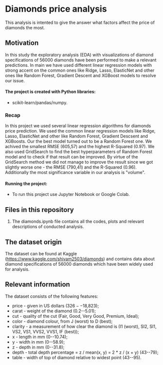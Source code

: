 # Diamonds price analysis

This analysis is intented to give the answer what factors affect the price of diamonds the most.

## Motivation

In this study the exploratory analysis (EDA) with visualizations of diamond specifications of 56000 diamonds have been performed to make a relevant predictions.
In main we have used different linear regression models with strong accent on the common ones like Ridge, Lasso, ElasticNet and other ones like Random Forest, Gradient Descent and XGBoost models to resolve our issue.


#### The project is created with Python libraries:

 -  scikit-learn/pandas/numpy.

### Recap

In this project we used several linear regression algorithms for diamonds price prediction. We used the common linear regression models like Ridge, Lasso, ElasticNet and other like Random Forest, Gradient Descsent and XGBoosts. Our the best model turned out to be a Random Forest one. We achived the smallest RMSE (605,57) and the highest R-Squared (0.97). We also used GridSearch to find the best hyperparameters of Random Forest model and to check if that result can be improved. By virtue of the GridSearch method we did not manage to improve the result since we got slightly worse one - the RMSE (790,41) and the R-Squared (0.96). Additionally the most significance variable in our analysis is "volume".




#### Running the project:

* To run this project use Jupyter Notebook or Google Colab.

## Files in this repository

1. The diamonds.ipynb file contains all the codes, plots and relevant descriptions of conducted analysis.

## The dataset origin

The dataset can be found at Kaggle (https://www.kaggle.com/shivam2503/diamonds) and contains data about diamond specifications of 56000 diamonds which have been widely used for analysis.

## Relevant information

The dataset consists of the following features:

- price - given in US dollars ($326--$18,823);
- carat - weight of the diamond (0.2--5.01);
- cut - quality of the cut (Fair, Good, Very Good, Premium, Ideal);
- color - diamond colour, from J (worst) to D (best);
- clarity - a measurement of how clear the diamond is (I1 (worst), SI2, SI1, VS2, VS1, VVS2, VVS1, IF (best));
- x - length in mm (0--10.74);
- y - width in mm (0--58.9);
- z - depth in mm (0--31.8);
- depth - total depth percentage = z / mean(x, y) = 2 * z / (x + y) (43--79);
- table - width of top of diamond relative to widest point (43--95).


